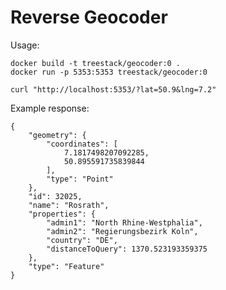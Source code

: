 # Reverse Geocoder

Usage:

    docker build -t treestack/geocoder:0 .
    docker run -p 5353:5353 treestack/geocoder:0

    curl "http://localhost:5353/?lat=50.9&lng=7.2"  

Example response:

    {
        "geometry": {
            "coordinates": [
                7.1817498207092285,
                50.895591735839844
            ],
            "type": "Point"
        },
        "id": 32025,
        "name": "Rosrath",
        "properties": {
            "admin1": "North Rhine-Westphalia",
            "admin2": "Regierungsbezirk Koln",
            "country": "DE",
            "distanceToQuery": 1370.523193359375
        },
        "type": "Feature"
    }

